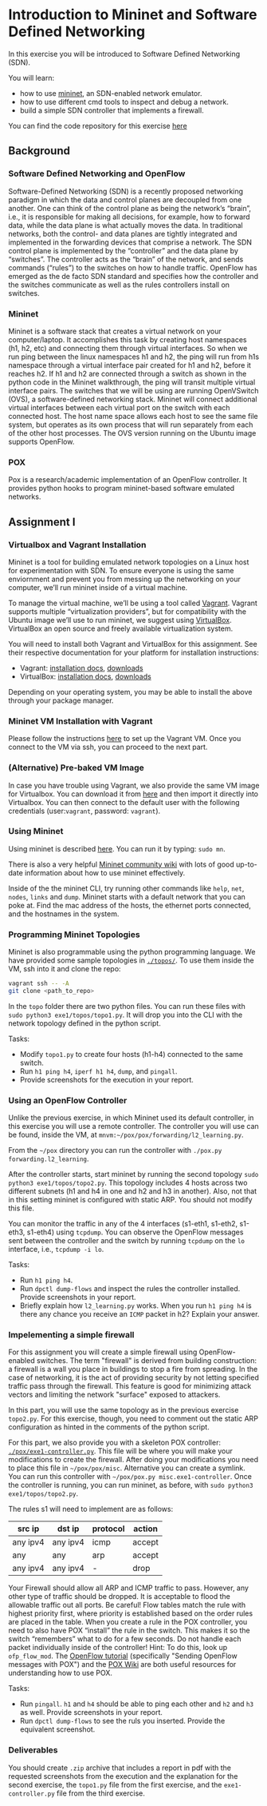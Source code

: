 # Introduction to Mininet and Software Defined Networking

In this exercise you will be introduced to Software Defined Networking (SDN).

You will learn:

* how to use [mininet](https://github.com/mininet/mininet), an SDN-enabled network emulator.
* how to use different cmd tools to inspect and debug a network.
* build a simple SDN controller that implements a firewall.

You can find the code repository for this exercise [here](https://gitlab.doc.ic.ac.uk/networked_systems_2024/CW1)

## Background

### Software Defined Networking and OpenFlow

Software-Defined Networking (SDN) is a recently proposed networking paradigm in which the data and control planes are decoupled from one another. One can think of the control plane as being the network’s “brain”, i.e., it is responsible for making all decisions, for example, how to forward data, while the data plane is what actually moves the data. In traditional networks, both the control- and data planes are tightly integrated and implemented in the forwarding devices that comprise a network. The SDN control plane is implemented by the “controller” and the data plane by “switches”. The controller acts as the “brain” of the network, and sends commands (“rules”) to the switches on how to handle traffic. OpenFlow has emerged as the de facto SDN standard and specifies how the controller and the switches communicate as well as the rules controllers install on switches.

### Mininet

Mininet is a software stack that creates a virtual network on your computer/laptop. It accomplishes this task by creating host namespaces (h1, h2, etc) and connecting them through virtual interfaces. So when we run ping between the linux namespaces h1 and h2, the ping will run from h1s namespace through a virtual interface pair created for h1 and h2, before it reaches h2. If h1 and h2 are connected through a switch as shown in the python code in the Mininet walkthrough, the ping will transit multiple virtual interface pairs. The switches that we will be using are running OpenVSwitch (OVS), a software-defined networking stack. Mininet will connect additional virtual interfaces between each virtual port on the switch with each connected host. The host name space allows each host to see the same file system, but operates as its own process that will run separately from each of the other host processes. The OVS version running on the Ubuntu image supports OpenFlow.

### POX

Pox is a research/academic implementation of an OpenFlow controller. It provides python hooks to program mininet-based software emulated networks.

## Assignment I

### Virtualbox and Vagrant Installation

Mininet is a tool for building emulated network topologies on a Linux host for experimentation with SDN. To ensure everyone is using the same enviornment and prevent you from messing up the networking on your computer, we’ll run mininet inside of a virtual machine.

To manage the virtual machine, we’ll be using a tool called [Vagrant](https://www.vagrantup.com/docs). Vagrant supports multiple “virtualization providers”, but for compatibility with the Ubuntu image we’ll use to run mininet, we suggest using [VirtualBox](https://www.virtualbox.org/wiki/VirtualBox). VirtualBox an open source and freely available virtualization system.

You will need to install both Vagrant and VirtualBox for this assignment. See their respective documentation for your platform for installation instructions:

* Vagrant: [installation docs](https://www.vagrantup.com/docs/installation), [downloads](https://www.vagrantup.com/downloads)
* VirtualBox: [installation docs](https://www.virtualbox.org/manual/ch02.html), [downloads](https://www.virtualbox.org/wiki/Downloads)

Depending on your operating system, you may be able to install the above through your package manager.

### Mininet VM Installation with Vagrant

Please follow the instructions [here](./mininet-env/README.md) to set up the Vagrant VM.
Once you connect to the VM via ssh, you can proceed to the next part.

### (Alternative) Pre-baked VM Image

In case you have trouble using Vagrant, we also provide the same VM image for Virtualbox. You can download it from [here](https://imperiallondon-my.sharepoint.com/:u:/g/personal/mkogias_ic_ac_uk/EV8fA3QKmv5BkjvybEcXRGgBQYZ2mNfx0uNNn28e5FDXAA?e=LkrmOy) and then import it directly into Virtualbox. You can then connect to the default user with the following credentials (user:`vagrant`, password: `vagrant`).

### Using Mininet

Using mininet is described [here](http://mininet.org/walkthrough/#part-1-everyday-mininet-usage). You can run it by typing: `sudo mn`.

There is also a very helpful [Mininet community wiki](https://github.com/mininet/mininet/wiki/Introduction-to-Mininet) with lots of good up-to-date information about how to use mininet effectively.

Inside of the the mininet CLI, try running other commands like `help`, `net`, `nodes`, `links` and `dump`. Mininet starts with a default network that you can poke at. Find the mac address of the hosts, the ethernet ports connected, and the hostnames in the system.

### Programming Mininet Topologies

Mininet is also programmable using the python programming language. We have provided some sample topologies in [`./topos/`](./topos). To use them inside the VM, ssh into it and clone the repo:

```bash
vagrant ssh -- -A
git clone <path_to_repo>
```

In the `topo` folder there are two python files. You can run these files with `sudo python3 exe1/topos/topo1.py`. It will drop you into the CLI with the network topology defined in the python script.

Tasks:

* Modify `topo1.py` to create four hosts (h1-h4) connected to the same switch.
* Run `h1 ping h4`, `iperf h1 h4`, `dump`, and `pingall`.
* Provide screenshots for the execution in your report.

### Using an OpenFlow Controller

Unlike the previous exercise, in which Mininet used its default controller, in this exercise you will use a remote controller. The controller you will use can be found, inside the VM, at `mnvm:~/pox/pox/forwarding/l2_learning.py`.

From the `~/pox` directory you can run the controller with `./pox.py forwarding.l2_learning`.

After the controller starts, start mininet by running the second topology `sudo python3 exe1/topos/topo2.py`. This topology includes 4 hosts across two different subnets (h1 and h4 in one and h2 and h3 in another). Also, not that in this setting mininet is configured with static ARP. You should not modify this file.

You can monitor the traffic in any of the 4 interfaces (s1-eth1, s1-eth2, s1-eth3, s1-eth4) using `tcpdump`. You can observe the OpenFlow messages sent between the controller and the switch by running `tcpdump` on the `lo` interface, i.e., `tcpdump -i lo`.

Tasks:

* Run `h1 ping h4`.
* Run `dpctl dump-flows` and inspect the rules the controller installed. Provide screenshots in your report.
* Briefly explain how `l2_learning.py` works. When you run `h1 ping h4` is there any chance you receive an `ICMP` packet in h2? Explain your answer.

### Impelementing a simple firewall

For this assignment you will create a simple firewall using OpenFlow-enabled switches. The term "firewall" is derived from building construction: a firewall is a wall you place in buildings to stop a fire from spreading. In the case of networking, it is the act of providing security by not letting specified traffic pass through the firewall. This feature is good for minimizing attack vectors and limiting the network "surface" exposed to attackers.

In this part, you will use the same topology as in the previous exercise `topo2.py`. For this exercise, though, you need to comment out the static ARP configuration as hinted in the comments of the python script.

For this part, we also provide you with a skeleton POX controller: [`./pox/exe1-controller.py`](./pox/exe1-controller.py). This file will be where you will make your modifications to create the firewall. After doing your modifications you need to place this file in `~/pox/pox/misc`. Alternative you can create a symlink. You can run this controller with `~/pox/pox.py misc.exe1-controller`. Once the controller is running, you can run mininet, as before, with `sudo python3 exe1/topos/topo2.py`.

The rules s1 will need to implement are as follows:

|src ip	 |dst ip   | protocol| action |
|--------|---------|---------|--------|
|any ipv4| any ipv4| icmp    |  accept|
|any     |  any	   | arp     |  accept|
|any ipv4| any ipv4| -       |   drop |

Your Firewall should allow all ARP and ICMP traffic to pass. However, any other type of traffic should be dropped. It is acceptable to flood the allowable traffic out all ports. Be careful! Flow tables match the rule with highest priority first, where priority is established based on the order rules are placed in the table. When you create a rule in the POX controller, you need to also have POX “install” the rule in the switch. This makes it so the switch “remembers” what to do for a few seconds. Do not handle each packet individually inside of the controller! Hint: To do this, look up `ofp_flow_mod`. The [OpenFlow tutorial](https://github.com/mininet/openflow-tutorial/wiki/Create-a-Learning-Switch#Controller_Choice_POX_Python) (specifically "Sending OpenFlow messages with POX") and the [POX Wiki](https://noxrepo.github.io/pox-doc/html/) are both useful resources for understanding how to use POX.

Tasks:

* Run `pingall`. `h1` and `h4` should be able to ping each other and `h2` and `h3` as well. Provide screenshots in your report.
* Run `dpctl dump-flows` to see the ruls you inserted. Provide the equivalent screenshot.

### Deliverables

You should create `.zip` archive that includes a report in pdf with the requested screenshots from the execution and the explanation for the second exercise, the `topo1.py` file from the first exercise, and the `exe1-controller.py` file from the third exercise.

